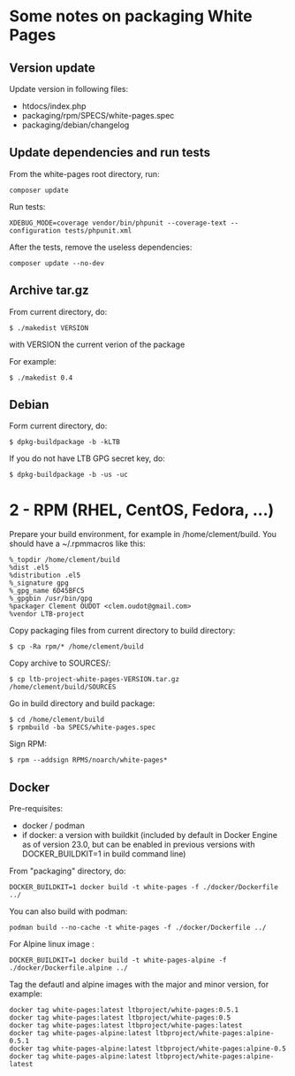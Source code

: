 # Some notes on packaging White Pages

## Version update

Update version in following files:

* htdocs/index.php
* packaging/rpm/SPECS/white-pages.spec
* packaging/debian/changelog

## Update dependencies and run tests

From the white-pages root directory, run:

```
composer update
```

Run tests:

```
XDEBUG_MODE=coverage vendor/bin/phpunit --coverage-text --configuration tests/phpunit.xml
```

After the tests, remove the useless dependencies:

```
composer update --no-dev
```

## Archive tar.gz

From current directory, do:
```
$ ./makedist VERSION
```

with VERSION the current verion of the package

For example:
```
$ ./makedist 0.4
```

## Debian

Form current directory, do:
```
$ dpkg-buildpackage -b -kLTB
```

If you do not have LTB GPG secret key, do:
```
$ dpkg-buildpackage -b -us -uc
```

# 2 - RPM (RHEL, CentOS, Fedora, ...)

Prepare your build environment, for example in /home/clement/build.
You should have a ~/.rpmmacros like this:

```
%_topdir /home/clement/build
%dist .el5
%distribution .el5
%_signature gpg
%_gpg_name 6D45BFC5
%_gpgbin /usr/bin/gpg
%packager Clement OUDOT <clem.oudot@gmail.com>
%vendor LTB-project
```

Copy packaging files from current directory to build directory:
```
$ cp -Ra rpm/* /home/clement/build
```

Copy archive to SOURCES/:
```
$ cp ltb-project-white-pages-VERSION.tar.gz /home/clement/build/SOURCES
```

Go in build directory and build package:
```
$ cd /home/clement/build
$ rpmbuild -ba SPECS/white-pages.spec
```

Sign RPM:
```
$ rpm --addsign RPMS/noarch/white-pages*
```

## Docker

Pre-requisites:

* docker / podman
* if docker: a version with buildkit (included by default in Docker Engine
  as of version 23.0, but can be enabled in previous versions with
  DOCKER_BUILDKIT=1 in build command line)

From "packaging" directory, do:

``` 
DOCKER_BUILDKIT=1 docker build -t white-pages -f ./docker/Dockerfile ../
```

You can also build with podman:

```
podman build --no-cache -t white-pages -f ./docker/Dockerfile ../
```

For Alpine linux image :

```
DOCKER_BUILDKIT=1 docker build -t white-pages-alpine -f ./docker/Dockerfile.alpine ../
```

Tag the defautl and alpine images with the major and minor version, for example:

```
docker tag white-pages:latest ltbproject/white-pages:0.5.1
docker tag white-pages:latest ltbproject/white-pages:0.5
docker tag white-pages:latest ltbproject/white-pages:latest
docker tag white-pages-alpine:latest ltbproject/white-pages:alpine-0.5.1
docker tag white-pages-alpine:latest ltbproject/white-pages:alpine-0.5
docker tag white-pages-alpine:latest ltbproject/white-pages:alpine-latest
